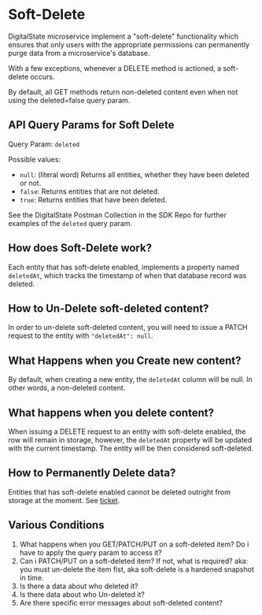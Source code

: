 # Soft-Delete

DigitalState microservice implement a "soft-delete" functionality which ensures that only users with the appropriate permissions can permanently purge data from a microservice's database.

With a few exceptions, whenever a DELETE method is actioned, a soft-delete occurs.

By default, all GET methods return non-deleted content even when not using the deleted=false query param.

## API Query Params for Soft Delete

Query Param: `deleted`

Possible values:

- `null`: (literal word) Returns all entities, whether they have been deleted or not.
- `false`: Returns entities that are not deleted.
- `true`: Returns entities that have been deleted.

See the DigitalState Postman Collection in the SDK Repo for further examples of the `deleted` query param.

## How does Soft-Delete work?

Each entity that has soft-delete enabled, implements a property named `deletedAt`, which tracks the timestamp of when that database record was deleted.

## How to Un-Delete soft-deleted content?

In order to un-delete soft-deleted content, you will need to issue a PATCH request to the entity with `"deletedAt": null`.

## What Happens when you Create new content?

By default, when creating a new entity, the `deletedAt` column will be null. In other words, a non-deleted content.

## What happens when you delete content?

When issuing a DELETE request to an entity with soft-delete enabled, the row will remain in storage, however, the `deletedAt` property will be updated with the current timestamp. The entity will be then considered soft-deleted.

## How to Permanently Delete data?

Entities that has soft-delete enabled cannot be deleted outright from storage at the moment. See [ticket](https://github.com/DigitalState/Core/issues/33).

## Various Conditions

1. What happens when you GET/PATCH/PUT on a soft-deleted item? Do i have to apply the query param to access it?
1. Can i PATCH/PUT on a soft-deleted item? If not, what is required? aka: you must un-delete the item fist, aka soft-delete is a hardened snapshot in time.
1. Is there a data about who deleted it?
1. Is there data about who Un-deleted it?
1. Are there specific error messages about soft-deleted content?